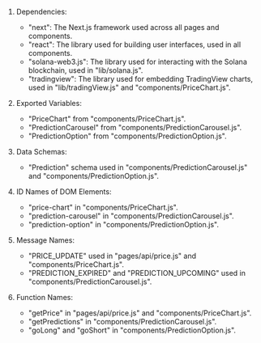 1. Dependencies: 
   - "next": The Next.js framework used across all pages and components.
   - "react": The library used for building user interfaces, used in all components.
   - "solana-web3.js": The library used for interacting with the Solana blockchain, used in "lib/solana.js".
   - "tradingview": The library used for embedding TradingView charts, used in "lib/tradingView.js" and "components/PriceChart.js".

2. Exported Variables:
   - "PriceChart" from "components/PriceChart.js".
   - "PredictionCarousel" from "components/PredictionCarousel.js".
   - "PredictionOption" from "components/PredictionOption.js".

3. Data Schemas:
   - "Prediction" schema used in "components/PredictionCarousel.js" and "components/PredictionOption.js".

4. ID Names of DOM Elements:
   - "price-chart" in "components/PriceChart.js".
   - "prediction-carousel" in "components/PredictionCarousel.js".
   - "prediction-option" in "components/PredictionOption.js".

5. Message Names:
   - "PRICE_UPDATE" used in "pages/api/price.js" and "components/PriceChart.js".
   - "PREDICTION_EXPIRED" and "PREDICTION_UPCOMING" used in "components/PredictionCarousel.js".

6. Function Names:
   - "getPrice" in "pages/api/price.js" and "components/PriceChart.js".
   - "getPredictions" in "components/PredictionCarousel.js".
   - "goLong" and "goShort" in "components/PredictionOption.js".
